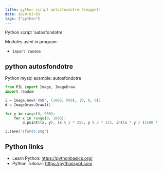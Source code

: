 ```yaml
---
title: python script autosfondotre (snippet)
date: 2020-03-03
tags: ["python"]
---
```

Python script 'autosfondotre'


Modules used in program: 
* `import random`

## python autosfondotre

Python mysql example: autosfondotre

```python
from PIL import Image, ImageDraw
import random

i = Image.new('RGB', (1600, 900), (0, 0, 0))
d = ImageDraw.Draw(i)

for y in range(0, 900):
    for x in range(0, 1600):
        d.point((x, y), (x % 2 * 255, y % 2 * 255, int(x * y / (1600 * 900) * 255)))

i.save("sfondo.png")

```

## Python links

- Learn Python: https://pythonbasics.org/
- Python Tutorial: https://pythonspot.com
